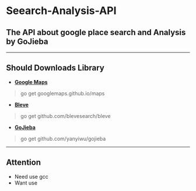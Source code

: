 # Seearch-Analysis-API

## The API about google place search and Analysis by GoJieba

---
## Should Downloads Library
* **[Google Maps](https://github.com/googlemaps/google-maps-services-go)** 
>  go get googlemaps.github.io/maps

* **[Bleve](https://github.com/blevesearch/bleve)** 
>  go get github.com/blevesearch/bleve

* **[GoJieba](https://github.com/yanyiwu/gojieba)** 
>  go get github.com/yanyiwu/gojieba
---
## Attention
* Need use gcc
* Want use 